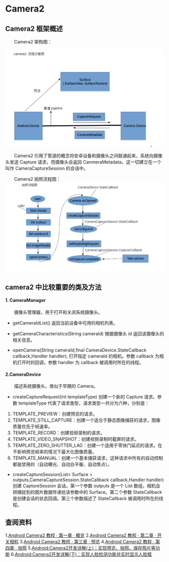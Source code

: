 # Camera2

## Camera2 框架概述
　　Camera2 架构图：

![](./Camera2流程示意图.jpg)

　　Camera2 引用了管道的概念将安卓设备和摄像头之间联通起来，系统向摄像头发送 Capture 请求，而摄像头会返回 CanmeraMetadata。这一切建立在一个叫作 CameraCaptureSession 的会话中。

　　Camera2 拍照流程图：
![](./Camera2拍照流程图.png)

## camera2 中比较重要的类及方法

#### 1. CameraManager
　　摄像头管理器，用于打开和关闭系统摄像头。

* getCameraIdList()
	返回当前设备中可用的相机列表。

* getCameraCharacteristics(String cameraId)
	根据摄像头 id 返回该摄像头的相关信息。

* openCamera(String cameraId,final CameraDevice.StateCallback callback,Handler handler);
	打开指定 cameraId 的相机。参数 callback 为相机打开时的回调，参数 handler 为 callback 被调用时所在的线程。

#### 2.CameraDevice
　　描述系统摄像头，类似于早期的 Camera。

* createCaptureRequest(int templateType)
	创建一个新的 Capture 请求。参数 templateType 代表了请求类型，请求类型一共分为六种，分别是：
1. TEMPLATE_PREVIEW：创建预览的请求。
2. TEMPLATE_STILL_CAPTURE：创建一个适合于静态图像捕获的请求，图像质量优先于帧速率。
3. TEMPLATE_RECORD：创建视频录制的请求。
4. TEMPLATE_VIDEO_SNAPSHOT：创建视频录制时截屏的请求。
5. TEMPLATE_ZERO_SHUTTER_LAG：创建一个适用于零快门延迟的请求。在不影响预览帧率的情况下最大化图像质量。
6. TEMPLATE_MANUAL：创建一个基本捕获请求，这种请求中所有的自动控制都是禁用的（自动曝光、自动白平衡、自动焦点）。

* createCaptureSession(List< Surface > outputs,CameraCaptureSession.StateCallback callback,Handler handler)
	创建 CaptureSession 会话。第一个参数 outputs 是一个 List 数组，相机会把捕捉到的图片数据传递给该参数中的 Surface。第二个参数 StateCallback 是创建会话的状态回调。第三个参数描述了 StateCallback 被调用时所在的线程。






## 查阅资料
1.[Android Camera2 教程 · 第一章 · 概览](https://www.jianshu.com/p/9a2e66916fcb)
2.[Android Camera2 教程 · 第二章 · 开关相机](https://www.jianshu.com/p/df3c8683bb90)
3.[Android Camera2 教程 · 第三章 · 预览](https://www.jianshu.com/p/067889611ae7)
4.[Android Camera2 教程 · 第四章 · 拍照](https://www.jianshu.com/p/2ae0a737c686)
5.[Android:Camera2开发详解(上)：实现预览、拍照、保存照片等功能](https://www.jianshu.com/p/0ea5e201260f)
6.[Android:Camera2开发详解(下)：实现人脸检测功能并实时显示人脸框](https://www.jianshu.com/p/331af6dc2772)